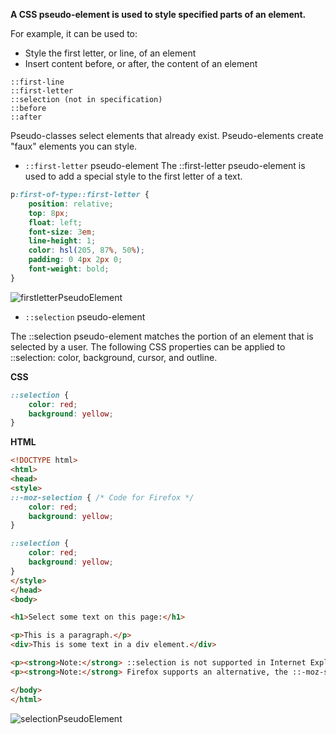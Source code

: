 
**A CSS pseudo-element is used to style specified parts of an element.**

For example, it can be used to:

* Style the first letter, or line, of an element
* Insert content before, or after, the content of an element

```
::first-line
::first-letter
::selection (not in specification)
::before
::after
```

Pseudo-classes select elements that already exist.
Pseudo-elements create "faux" elements you can style.

* `::first-letter` pseudo-element
The ::first-letter pseudo-element is used to add a special style to the first letter of a text.

```css
p:first-of-type::first-letter {
	position: relative;
	top: 8px;
	float: left;
	font-size: 3em;
	line-height: 1;
	color: hsl(205, 87%, 50%);
	padding: 0 4px 2px 0;
	font-weight: bold;
}
```

![firstletterPseudoElement](./firstletterPseudoElement.png)

* `::selection` pseudo-element

The ::selection pseudo-element matches the portion of an element that is selected by a user.
The following CSS properties can be applied to ::selection: color, background, cursor, and outline.

**CSS**
```css
::selection {
    color: red; 
    background: yellow;
}
```
**HTML**
```html
<!DOCTYPE html>
<html>
<head>
<style>
::-moz-selection { /* Code for Firefox */
    color: red;
    background: yellow;
}

::selection {
    color: red;
    background: yellow;
}
</style>
</head>
<body>

<h1>Select some text on this page:</h1>

<p>This is a paragraph.</p>
<div>This is some text in a div element.</div>

<p><strong>Note:</strong> ::selection is not supported in Internet Explorer 8 and earlier versions.</p>
<p><strong>Note:</strong> Firefox supports an alternative, the ::-moz-selection property.</p>

</body>
</html>
```

![selectionPseudoElement](./selectionPseudoElement.png)

